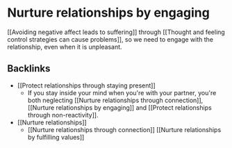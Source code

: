 # Nurture relationships by engaging
[[Avoiding negative affect leads to suffering]] through [[Thought and feeling control strategies can cause problems]], so we need to engage with the relationship, even when it is unpleasant.

## Backlinks
* [[Protect relationships through staying present]]
	* If you stay inside your mind when you're with your partner, you're both neglecting [[Nurture relationships through connection]], [[Nurture relationships by engaging]] and [[Protect relationships through non-reactivity]].
* [[Nurture relationships]]
	* [[Nurture relationships through connection]]
[[Nurture relationships by fulfilling values]]

<!-- #Life -->

<!-- {BearID:8C65A2C8-1A4D-445C-BFF6-F4F036715205-15756-00001304211BD924} -->
